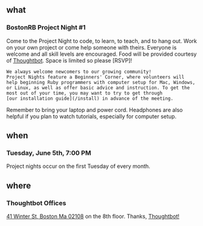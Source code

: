 ## what
### BostonRB Project Night #1

Come to the Project Night to code, to learn, to teach, and to 
hang out.  Work on your own project or come help someone with theirs.
Everyone is welcome and all skill levels are encouraged.  Food will 
be provided courtesy of [Thoughtbot](http://thoughtbot.com/).
Space is limited so please [RSVP]!

```
We always welcome newcomers to our growing community!
Project Nights feature a Beginners' Corner, where volunteers will 
help beginning Ruby programmers with computer setup for Mac, Windows,
or Linux, as well as offer basic advice and instruction. To get the 
most out of your time, you may want to try to get through 
[our installation guide](/install) in advance of the meeting.  
```

Remember to bring your laptop and power cord.  Headphones are also
helpful if you plan to watch tutorials, especially for computer setup.

## when
### Tuesday, June 5th, 7:00 PM

Project nights occur on the first Tuesday of every month.

## where
### Thoughtbot Offices

[41 Winter St, Boston Ma 02108](http://maps.google.com/maps?f=q&source=s_q&hl=en&geocode=&q=41+winter+street+boston+ma+02108&sll=37.0625,-95.677068&sspn=59.597077,135.263672&ie=UTF8&hq=&hnear=41+Winter+St,+Boston,+Suffolk,+Massachusetts+02108&z=17)
on the 8th floor. Thanks, [Thoughtbot!](http://thoughtbot.com/)

